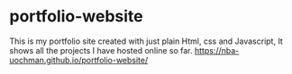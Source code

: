 # portfolio-website
This is my portfolio site created with just plain Html, css and Javascript,
It shows all the projects I have hosted online so far.
https://nba-uochman.github.io/portfolio-website/
